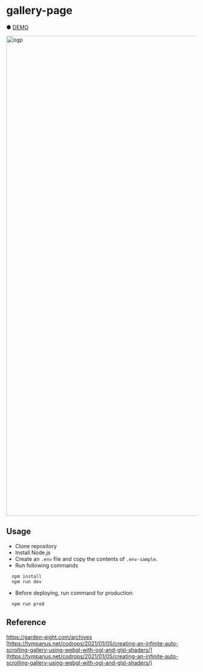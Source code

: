 # gallery-page

● [DEMO](https://hisamikurita.github.io/gallery-page/dist/)

<img width="1272" alt="ogp" src="https://user-images.githubusercontent.com/47776346/173753526-ebd79e23-ea4a-4758-8c7b-aaff7e8b89a8.png">

## Usage
* Clone repository<br>
* Install Node.js<br>
* Create an `.env` file and copy the contents of `.env-sample`. <br>
* Run following commands<br>
```
  npm install
  npm run dev
```

* Before deploying, run command for production.<br>
```
  npm run prod
```

## Reference
<a href="[https://garden-eight.com/archives]">https://garden-eight.com/archives</a>
[https://tympanus.net/codrops/2021/01/05/creating-an-infinite-auto-scrolling-gallery-using-webgl-with-ogl-and-glsl-shaders/](https://tympanus.net/codrops/2021/01/05/creating-an-infinite-auto-scrolling-gallery-using-webgl-with-ogl-and-glsl-shaders/)
